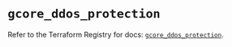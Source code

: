 # `gcore_ddos_protection`

Refer to the Terraform Registry for docs: [`gcore_ddos_protection`](https://registry.terraform.io/providers/g-core/gcorelabs/0.3.63/docs/resources/gcore_ddos_protection).
